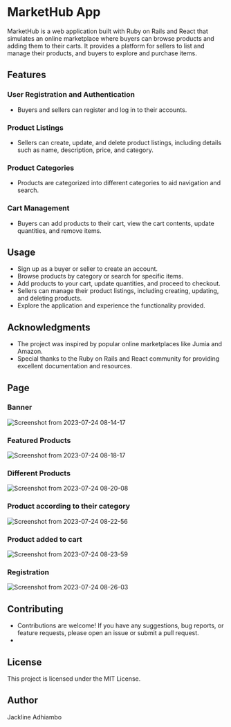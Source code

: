 # MarketHub App
MarketHub is a web application built with Ruby on Rails and React that simulates an online marketplace where buyers can browse products and adding them to their carts. It provides a platform for sellers to list and manage their products, and buyers to explore and purchase items.

## Features
### User Registration and Authentication
- Buyers and sellers can register and log in to their accounts.
### Product Listings 
- Sellers can create, update, and delete product listings, including details such as name, description, price, and category.
### Product Categories
- Products are categorized into different categories to aid navigation and search.
### Cart Management
- Buyers can add products to their cart, view the cart contents, update quantities, and remove items.

## Usage
- Sign up as a buyer or seller to create an account.
- Browse products by category or search for specific items.
- Add products to your cart, update quantities, and proceed to checkout.
- Sellers can manage their product listings, including creating, updating, and deleting products.
- Explore the application and experience the functionality provided.
  
## Acknowledgments
- The project was inspired by popular online marketplaces like Jumia and Amazon.
- Special thanks to the Ruby on Rails and React community for providing excellent documentation and resources.

## Page
### Banner
![Screenshot from 2023-07-24 08-14-17](https://github.com/Jackline-ke/market_hub/assets/62282697/a729b361-c0f3-4c79-be76-13199c08f28e)
### Featured Products
![Screenshot from 2023-07-24 08-18-17](https://github.com/Jackline-ke/market_hub/assets/62282697/bc4a0533-f04a-42d3-a38a-62166c35e65f)
### Different Products
![Screenshot from 2023-07-24 08-20-08](https://github.com/Jackline-ke/market_hub/assets/62282697/78f58f21-8fbb-484b-bbae-e535e079704a)
### Product according to their category
![Screenshot from 2023-07-24 08-22-56](https://github.com/Jackline-ke/market_hub/assets/62282697/859d4579-2c7d-4c39-810f-1d2c6907ce72)
### Product added to cart
![Screenshot from 2023-07-24 08-23-59](https://github.com/Jackline-ke/market_hub/assets/62282697/fb61eb35-f3eb-4e00-8c92-6b53b04c4bd8)
### Registration
![Screenshot from 2023-07-24 08-26-03](https://github.com/Jackline-ke/market_hub/assets/62282697/93af2daf-150e-4f78-8e78-c1c3d4119849)

## Contributing
- Contributions are welcome! If you have any suggestions, bug reports, or feature requests, please open an issue or submit a pull request.
- 
## License
This project is licensed under the MIT License.

## Author
Jackline Adhiambo






